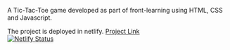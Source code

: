 A Tic-Tac-Toe game developed as part of front-learning using HTML, CSS and Javascript.   

The project is deployed in netlify. [Project Link](https://tic-tac-toe-project-in-js.netlify.app/)     
[![Netlify Status](https://api.netlify.com/api/v1/badges/24d82c44-9172-4f97-82d4-da7becaebb82/deploy-status)](https://app.netlify.com/sites/tic-tac-toe-project-in-js/deploys)
